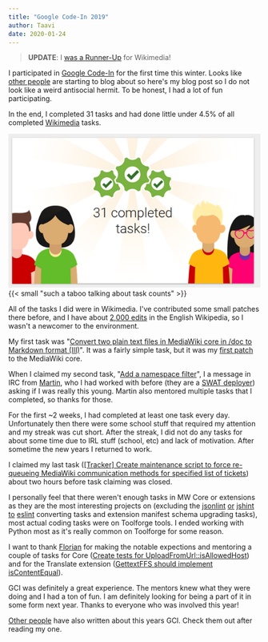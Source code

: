 ```yaml
---
title: "Google Code-In 2019"
author: Taavi
date: 2020-01-24
---
```


> **UPDATE**: I [was a Runner-Up](https://opensource.googleblog.com/2020/02/announcing-our-google-code-in-2019.html) for Wikimedia!

I participated in [Google Code-In](https://codein.withgoogle.com) for the first time this winter. Looks like [other people](https://www.mediawiki.org/wiki/Google_Code-in/2019#Wrap-up_blog_posts) are starting to blog about so here's my blog post so I do not look like a weird antisocial hermit. To be honest, I had a lot of fun participating.

In the end, I completed 31 tasks and had done little under 4.5% of all completed [Wikimedia](https://wikimedia.org) tasks.

![31 completed tasks](/img/gci-completed-tasks.png)
{{< small "such a taboo talking about task counts" >}}

All of the tasks I did were in Wikimedia. I've contributed some small patches there before, and I have about [2,000 edits](https://xtools.wmflabs.org/ec/en.wikipedia.org/Majavah) in the English Wikipedia, so I wasn't a newcomer to the environment.

My first task was "[Convert two plain text files in MediaWiki core in /doc to Markdown format (III)](https://codein.withgoogle.com/dashboard/task-instances/5392401758158848/)". It was a fairly simple task, but it was my [first patch](https://gerrit.wikimedia.org/r/#/c/mediawiki/core/+/554261/) to the MediaWiki core.

When I claimed my second task, "[Add a namespace filter](https://codein.withgoogle.com/dashboard/task-instances/6133879677648896/)", I a message in IRC from [Martin](https://meta.wikimedia.org/wiki/User:Martin_Urbanec), who I had worked with before (they are a [SWAT deployer](https://wikitech.wikimedia.org/wiki/SWAT)) asking if I was really this young.
Martin also mentored multiple tasks that I completed, so thanks for those.

For the first ~2 weeks, I had completed at least one task every day. Unfortunately then there were some school stuff that required my attention and my streak was cut short. 
After the streak, I did not do any tasks for about some time due to IRL stuff (school, etc) and lack of motivation. After sometime the new years I returned to work.

I claimed my last task ([[Tracker] Create maintenance script to force re-queueing MediaWiki communication methods for specified list of tickets](https://codein.withgoogle.com/dashboard/task-instances/4808316513943552/)) about two hours before task claiming was closed.

I personally feel that there weren't enough tasks in MW Core or extensions as they are the most interesting projects on
(excluding the [jsonlint](https://codein.withgoogle.com/dashboard/task-instances/6747800197398528/) [or](https://codein.withgoogle.com/dashboard/task-instances/5717089717846016/) [jshint](https://codein.withgoogle.com/dashboard/task-instances/4646299207467008/) [to](https://codein.withgoogle.com/dashboard/task-instances/5001623999348736/) [eslint](https://codein.withgoogle.com/dashboard/task-instances/6293757419323392/) converting tasks and extension manifest schema upgrading tasks), most actual coding tasks were on Toolforge tools. I ended working with Python most as it's really common on Toolforge for some reason.

I want to thank [Florian](https://meta.wikimedia.org/wiki/User:Florianschmidtwelzow) for making the notable expections and mentoring a couple of tasks for Core
([Create tests for UploadFromUrl::isAllowedHost](https://codein.withgoogle.com/dashboard/task-instances/6713578032201728/)) and for the Translate extension
([GettextFFS should implement isContentEqual](https://codein.withgoogle.com/dashboard/task-instances/6387459487694848/)).

GCI was definitely a great experience. The mentors knew what they were doing and I had a ton of fun. I am definitely looking for being a part of it in some form next year. Thanks to everyone who was involved this year!

[Other people](https://www.mediawiki.org/wiki/Google_Code-in/2019#Wrap-up_blog_posts) have also written about this years GCI. Check them out after reading my one.
